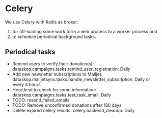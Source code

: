 # Celery

We use Celery with Redis as broker:

1. for off-loading some work form a web process to a worker process and
2. to schedule periodical background tasks.

## Periodical tasks

- Remind users to verify their donation(s): dataskop.campaigns.tasks.remind_user_registration: Daily
- Add new newsletter subscriptions to Mailjet: dataskop.mailjetsync.tasks.handle_newsletter_subscription: Daily or every 4 hours
- Heartbeat to check for some information: dataskop.campaigns.tasks.test_task_email: Daily
- TODO: resend_failed_emails
- TODO: Remove unconfirmed donations after 180 days
- Delete expired celery results: celery.backend_cleanup: Daily
